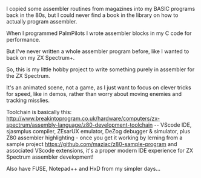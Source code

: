 I copied some assembler routines from magazines into my BASIC programs back in the 80s, but I could never find a book in the library on how to actually program assembler.

When I programmed PalmPilots I wrote assembler blocks in my C code for performance.

But I've never written a whole assembler program before, like I wanted to back on my ZX Spectrum+.

So, this is my little hobby project to write something purely in assembler for the ZX Spectrum.

It's an animated scene, not a game, as I just want to focus on clever tricks for speed, like in demos, rather than worry about moving enemies and tracking misslies. 

Toolchain is basically this: http://www.breakintoprogram.co.uk/hardware/computers/zx-spectrum/assembly-language/z80-development-toolchain -- VScode IDE, sjasmplus compiler, ZEsarUX emulator, DeZog debugger & simulator, plus Z80 assembler highlighting - once you get it working by lerning from a sample project https://github.com/maziac/z80-sample-program and associated VScode extensions, it's a proper modern IDE experience for ZX Spectrum assembler development!

Also have FUSE, Notepad++ and HxD from my simpler days...

